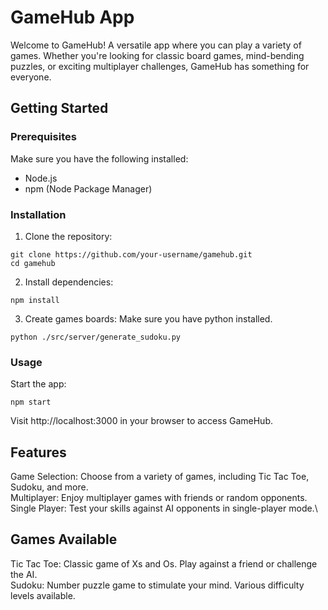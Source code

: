 # GameHub App

Welcome to GameHub! A versatile app where you can play a variety of games. Whether you're looking for classic board games, mind-bending puzzles, or exciting multiplayer challenges, GameHub has something for everyone.

## Getting Started
### Prerequisites
Make sure you have the following installed:
* Node.js
* npm (Node Package Manager)

### Installation
1. Clone the repository:
``` 
git clone https://github.com/your-username/gamehub.git
cd gamehub
```

2. Install dependencies:
```
npm install
```

3. Create games boards:
Make sure you have python installed.
```
python ./src/server/generate_sudoku.py
```

### Usage
Start the app:

```
npm start
```
Visit http://localhost:3000 in your browser to access GameHub.

## Features
Game Selection: Choose from a variety of games, including Tic Tac Toe, Sudoku, and more.\
Multiplayer: Enjoy multiplayer games with friends or random opponents.\
Single Player: Test your skills against AI opponents in single-player mode.\

## Games Available
Tic Tac Toe: Classic game of Xs and Os. Play against a friend or challenge the AI.\
Sudoku: Number puzzle game to stimulate your mind. Various difficulty levels available.
